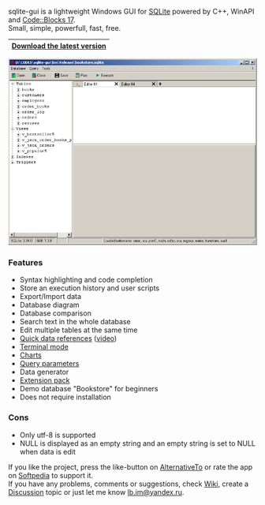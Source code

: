 sqlite-gui is a lightweight Windows GUI for [SQLite](https://www.sqlite.org/index.html) powered by C++, WinAPI and [Code::Blocks 17](http://www.codeblocks.org/). <br>
Small, simple, powerfull, fast, free.

|[**Download the latest version**](https://github.com/little-brother/sqlite-gui/releases/latest)|
|-------------------------------------------------------------------------------------------|


![View](resources/demo.webp)


### Features
* Syntax highlighting and code completion
* Store an execution history and user scripts
* Export/Import data
* Database diagram
* Database comparison
* Search text in the whole database
* Edit multiple tables at the same time
* [Quick data references](https://github.com/little-brother/sqlite-gui/wiki#quick-references) ([video](https://youtu.be/XL1_lFhzLKo))
* [Terminal mode](https://raw.githubusercontent.com/little-brother/sqlite-gui/master/resources/terminal.webp)
* [Charts](https://github.com/little-brother/sqlite-gui/wiki#charts)
* [Query parameters](https://github.com/little-brother/sqlite-gui/wiki#query-parameters)
* Data generator
* [Extension pack](https://github.com/little-brother/sqlite-gui/wiki#extensions)
* Demo database "Bookstore" for beginners
* Does not require installation

### Cons
* Only utf-8 is supported
* NULL is displayed as an empty string and an empty string is set to NULL when data is edit

If you like the project, press the like-button on [AlternativeTo](https://alternativeto.net/software/sqlite-gui/about) or rate the app on [Softpedia](https://www.softpedia.com/get/Internet/Servers/Database-Utils/SQLite-GUI-LB.shtml) to support it.<br>
If you have any problems, comments or suggestions, check [Wiki](https://github.com/little-brother/sqlite-gui/wiki), create a [Discussion](https://github.com/little-brother/sqlite-gui/discussions) topic or just let me know <a href="mailto:lb.im@yandex.ru?subject=sqlite-gui">lb.im@yandex.ru</a>.

